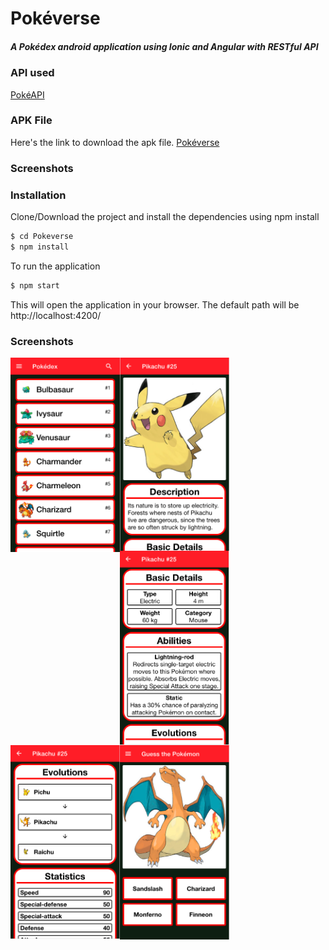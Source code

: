 # Pokéverse
##### A Pokédex android application using Ionic and Angular with RESTful API
### API used
[PokéAPI](https://pokeapi.co/)

### APK File
Here's the link to download the apk file. [Pokéverse](https://drive.google.com/file/d/1yOFV8bxJZ5vY498LM2NVYRiFVLTOmFmP/view?usp=sharing)

### Screenshots
[](https://upload.wikimedia.org/wikipedia/commons/5/56/Tiger.50.jpg)

### Installation
Clone/Download the project and install the dependencies using npm install
```sh
$ cd Pokeverse
$ npm install
```
To run the application
```sh
$ npm start
```
This will open the application in your browser. The default path will be http://localhost:4200/

### Screenshots
<div>
  <img style="float: left" src="Screenshots/SS1.png" width="175">
  <img style="float: left" src="Screenshots/SS2.png" width="175">
  <img style="float: left" src="Screenshots/SS3.png" width="175">
  <img style="float: left" src="Screenshots/SS4.png" width="175">
  <img style="float: left" src="Screenshots/SS5.png" width="175">
</div>

